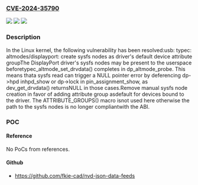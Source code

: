 ### [CVE-2024-35790](https://cve.mitre.org/cgi-bin/cvename.cgi?name=CVE-2024-35790)
![](https://img.shields.io/static/v1?label=Product&message=Linux&color=blue)
![](https://img.shields.io/static/v1?label=Version&message=0e3bb7d6894d9b6e67d6382bb03a46a1dc989588%3C%209794ffd9d0c39ee070fbd733f862bbe89b28ba33%20&color=brighgreen)
![](https://img.shields.io/static/v1?label=Vulnerability&message=n%2Fa&color=brighgreen)

### Description

In the Linux kernel, the following vulnerability has been resolved:usb: typec: altmodes/displayport: create sysfs nodes as driver's default device attribute groupThe DisplayPort driver's sysfs nodes may be present to the userspace beforetypec_altmode_set_drvdata() completes in dp_altmode_probe. This means thata sysfs read can trigger a NULL pointer error by deferencing dp->hpd inhpd_show or dp->lock in pin_assignment_show, as dev_get_drvdata() returnsNULL in those cases.Remove manual sysfs node creation in favor of adding attribute group asdefault for devices bound to the driver. The ATTRIBUTE_GROUPS() macro isnot used here otherwise the path to the sysfs nodes is no longer compliantwith the ABI.

### POC

#### Reference
No PoCs from references.

#### Github
- https://github.com/fkie-cad/nvd-json-data-feeds

